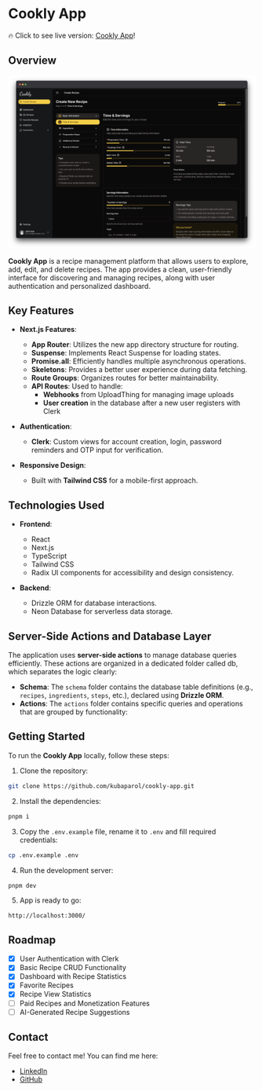 # Cookly App

🔥 Click to see live version: [Cookly App](https://cookly-app.vercel.app/)!

## Overview

![Cookly recipe builder](public/images/recipe-builder.webp)

**Cookly App** is a recipe management platform that allows users to explore, add, edit, and delete recipes. The app provides a clean, user-friendly interface for discovering and managing recipes, along with user authentication and personalized dashboard.

## Key Features

- **Next.js Features**:

  - **App Router**: Utilizes the new app directory structure for routing.
  - **Suspense**: Implements React Suspense for loading states.
  - **Promise.all**: Efficiently handles multiple asynchronous operations.
  - **Skeletons**: Provides a better user experience during data fetching.
  - **Route Groups**: Organizes routes for better maintainability.
  - **API Routes**: Used to handle:
    - **Webhooks** from UploadThing for managing image uploads
    - **User creation** in the database after a new user registers with Clerk

- **Authentication**:

  - **Clerk**: Custom views for account creation, login, password reminders and OTP input for verification.

- **Responsive Design**:
  - Built with **Tailwind CSS** for a mobile-first approach.

## Technologies Used

- **Frontend**:

  - React
  - Next.js
  - TypeScript
  - Tailwind CSS
  - Radix UI components for accessibility and design consistency.

- **Backend**:
  - Drizzle ORM for database interactions.
  - Neon Database for serverless data storage.

## Server-Side Actions and Database Layer

The application uses **server-side actions** to manage database queries efficiently. These actions are organized in a dedicated folder called db, which separates the logic clearly:

- **Schema**: The `schema` folder contains the database table definitions (e.g., `recipes`, `ingredients`, `steps`, etc.), declared using **Drizzle ORM**.
- **Actions**: The `actions` folder contains specific queries and operations that are grouped by functionality:

## Getting Started

To run the **Cookly App** locally, follow these steps:

1. Clone the repository:

```bash
git clone https://github.com/kubaparol/cookly-app.git
```

2. Install the dependencies:

```bash
pnpm i
```

3. Copy the `.env.example` file, rename it to `.env` and fill required credentials:

```bash
cp .env.example .env
```

4. Run the development server:

```bash
pnpm dev
```

5. App is ready to go:

```
http://localhost:3000/
```

## Roadmap

- [x] User Authentication with Clerk
- [x] Basic Recipe CRUD Functionality
- [x] Dashboard with Recipe Statistics
- [x] Favorite Recipes
- [x] Recipe View Statistics
- [ ] Paid Recipes and Monetization Features
- [ ] AI-Generated Recipe Suggestions

## Contact

Feel free to contact me! You can find me here:

- [LinkedIn](https://www.linkedin.com/in/jakub-parol/)
- [GitHub](https://github.com/kubaparol)
